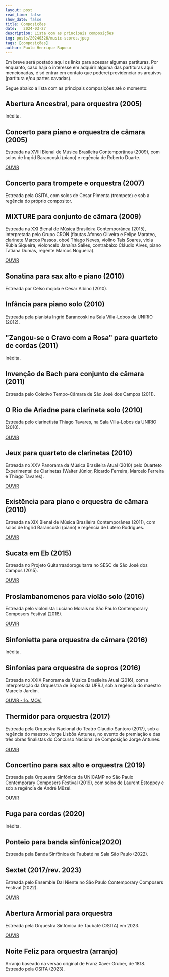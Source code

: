 ```yaml
---
layout: post
read_time: false
show_date: false
title: Composições
date:   2024-03-27  
description: Lista com as principais composições
img: posts/20240326/music-scores.jpeg 
tags: [composições]
author: Paulo Henrique Raposo
---
```


Em breve será postado aqui os links para acessar algumas partituras. Por enquanto, caso haja o interesse em adquirir alguma das partituras aqui mencionadas, é só entrar em contato que poderei providenciar os arquivos (partitura e/ou partes cavadas). 

Segue abaixo a lista com as principais composições até o momento:  

## Abertura Ancestral, para orquestra (2005) 
Inédita. 


## Concerto para piano e orquestra de câmara (2005) 
Estreada na XVIII Bienal de Música Brasileira Contemporânea (2009), com solos de Ingrid Barancoski (piano) e regência de Roberto Duarte. 

[OUVIR](https://soundcloud.com/paulo-hg-raposo/concerto)


## Concerto para trompete e orquestra (2007)
Estreada pela OSITA, com solos de Cesar Pimenta (trompete) e sob a regência do próprio compositor.


## MIXTURE para conjunto de câmara (2009)
Estreada na XXI Bienal de Música Brasileira Contemporânea (2015), interpretada pelo Grupo CRON (flautas Afonso Oliveira e Felipe Marateo, clarinete Marcos Passos, oboé Thiago Neves, violino Taís Soares, viola Rúbia Siqueira, violoncelo Janaína Salles, contrabaixo Cláudio Alves, piano Tatiana Dumas, regente Marcos Nogueira).

[OUVIR](https://www.youtube.com/watch?v=g1VViCEua5A)
## Sonatina para sax alto e piano (2010)
Estreada por Celso mojola e Cesar Albino (2010).


## Infância para piano solo (2010)
Estreada pela pianista Ingrid Barancoski na Sala Villa-Lobos da UNIRIO (2012).


## "Zangou-se o Cravo com a Rosa" para quarteto de cordas (2011)
Inédita. 


## Invenção de Bach para conjunto de câmara (2011)
Estreada pelo Coletivo Tempo-Câmara de São José dos Campos (2011).


## O Rio de Ariadne para clarineta solo (2010)
Estreada pelo clarinetista Thiago Tavares, na Sala Villa-Lobos da UNIRIO (2010).

[OUVIR](https://www.youtube.com/watch?v=TvO5azEPL8c)


## Jeux para quarteto de clarinetas (2010) 
Estreada no XXV Panorama da Música Brasileira Atual (2010) pelo Quarteto Experimental de Clarinetas (Walter Júnior, Ricardo Ferreira, Marcelo Ferreira e Thiago Tavares).

[OUVIR](https://www.youtube.com/watch?v=J9EyZusG5IU)


## Existência para piano e orquestra de câmara (2010) 
Estreada na XIX Bienal de Música Brasileira Contemporânea (2011), com solos de Ingrid Barancoski (piano) e regência de Lutero Rodrigues.

[OUVIR](https://soundcloud.com/paulo-hg-raposo/exist-ncia)


## Sucata em Eb (2015)
Estreada no Projeto Guitarraadoroguitarra no SESC de São José dos Campos (2015). 

[OUVIR](https://soundcloud.com/guitarraadoroguitarra/sucata-em-eb-paulo-henrique-raposo)


## Proslambanomenos para violão solo (2016)
Estreada pelo violonista Luciano Morais no São Paulo Contemporary Composers Festival (2018).

[OUVIR](https://soundcloud.com/paulo-hg-raposo/paulo-henrique-raposo-proslambanomenos)


## Sinfonietta para orquestra de câmara (2016)
Inédita.


## Sinfonias para orquestra de sopros (2016) 
Estreada no XXIX Panorama da Música Brasileira Atual (2016), com a interpretação da Orquestra de Sopros da UFRJ, sob a regência do maestro Marcelo Jardim.

[OUVIR - 1o. MOV.](https://www.youtube.com/watch?v=4SeiKYftQbM&list=PLCfu0tyqPiECDf35ZT4aJj9ERWhnWGQmu&index=25)


## Thermidor para orquestra (2017)
Estreada pela Orquestra Nacional do Teatro Claudio Santoro (2017), sob a regência do maestro Jorge Lisbôa Antunes, no evento de premiação e das três obras finalistas do Concurso Nacional de Composição Jorge Antunes.

[OUVIR](https://www.youtube.com/watch?v=0Z44P1SyafU)


## Concertino para sax alto e orquestra (2019)
Estreada pela Orquestra Sinfônica da UNICAMP no São Paulo Contemporary Composers Festival (2019), com solos de Laurent Estoppey e sob a regência de André Müzel.

[OUVIR](https://www.youtube.com/watch?v=vNjjnDGgjqg)
 
 
## Fuga para cordas (2020)
Inédita.


## Ponteio para banda sinfônica(2020)
Estreada pela Banda Sinfônica de Taubaté na Sala São Paulo (2022).


## Sextet (2017/rev. 2023)
Estreada pelo Ensemble Dal Niente no São Paulo Contemporary Composers Festival (2022).

[OUVIR](https://www.youtube.com/watch?v=a_sOSjA4Xr8)


## Abertura Armorial para orquestra
Estreada pela Orquestra Sinfônica de Taubaté (OSITA) em 2023.

[OUVIR](https://www.youtube.com/watch?v=AW1GTT9KSYI)


## Noite Feliz para orquestra (arranjo)
Arranjo baseado na versão original de Franz Xaver Gruber, de 1818.  
Estreado pela OSITA (2023).

